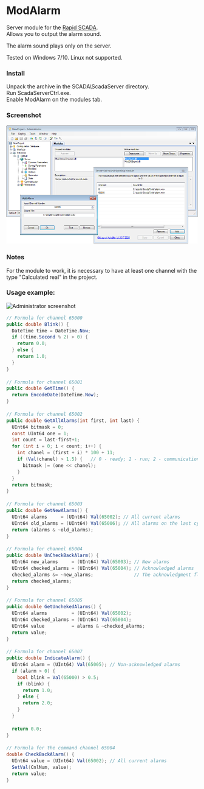 ﻿# ModAlarm
Server module for the [Rapid SCADA](https://rapidscada.org/).  
Allows you to output the alarm sound.

The alarm sound plays only on the server.

Tested on Windows 7/10.
Linux not supported.

### Install
Unpack the archive in the SCADA\ScadaServer directory.  
Run ScadaServerCtrl.exe.  
Enable ModAlarm on the modules tab.

### Screenshot
![ModAlarm screenshot](https://github.com/kolod/modalarm/raw/master/screenshot.png)

### Notes
For the module to work, it is necessary to have at least one channel with the type "Calculated real" in the project.

### Usage example:
![Administrator screenshot](https://github.com/kolod/modalarm/raw/master/screenshot-setup.png)

```C#
// Formula for channel 65000
public double Blink() {
  DateTime time = DateTime.Now;
  if ((time.Second % 2) > 0) {
    return 0.0;
  } else {
    return 1.0;
  }
}

// Formula for channel 65001
public double GetTime() {
  return EncodeDate(DateTime.Now);
}

// Formula for channel 65002
public double GetAllAlarms(int first, int last) {
  UInt64 bitmask = 0;
  const UInt64 one = 1;
  int count = last-first+1;
  for (int i = 0; i < count; i++) {
    int chanel = (first + i) * 100 + 11;
    if (Val(chanel) > 1.5) {   // 0 - ready; 1 - run; 2 - communication lost; 3 - alarm
      bitmask |= (one << chanel);
    }
  }
  return bitmask;
}

// Formula for channel 65003
public double GetNewAlarms() {
  UInt64 alarms     = (UInt64) Val(65002); // All current alarms
  UInt64 old_alarms = (UInt64) Val(65006); // All alarms on the last cycle
  return (alarms & ~old_alarms);
}

// Formula for channel 65004
public double UnCheckBackAlarm() {
  UInt64 new_alarms     = (UInt64) Val(65003); // New alarms
  UInt64 checked_alarms = (UInt64) Val(65004); // Acknowledged alarms
  checked_alarms &= ~new_alarms;               // The acknowledgment flag is resetting in the absence of an alarm
  return checked_alarms;
}

// Formula for channel 65005
public double GetUnchekedAlarms() {
  UInt64 alarms         = (UInt64) Val(65002);
  UInt64 checked_alarms = (UInt64) Val(65004);
  UInt64 value          = alarms & ~checked_alarms;
  return value;
}

// Formula for channel 65007
public double IndicateAlarm() {
  UInt64 alarm = (UInt64) Val(65005); // Non-acknowledged alarms
  if (alarm > 0) {
    bool blink = Val(65000) > 0.5;
    if (blink) {
      return 1.0;
    } else {
      return 2.0;
    }
  }

  return 0.0;
}

// Formula for the command channel 65004
double CheckBackAlarm() {
  UInt64 value = (UInt64) Val(65002); // All current alarms
  SetVal(CnlNum, value);
  return value;
}
```